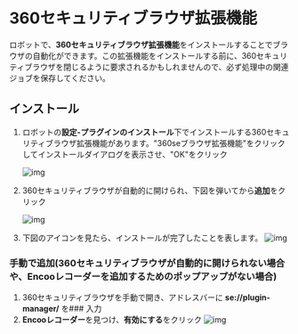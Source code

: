# 360セキュリティブラウザ拡張機能
ロボットで、**360セキュリティブラウザ拡張機能**をインストールすることでブラウザの自動化ができます。この拡張機能をインストールする前に、360セキュリティブラウザを閉じるように要求されるかもしれませんので、必ず処理中の関連ジョブを保存してください。

## インストール
1. ロボットの**設定-プラグインのインストール**下でインストールする360セキュリティブラウザ拡張機能があります。"360seブラウザ拡張機能"をクリックしてインストールダイアログを表示させ、"OK"をクリック

    ![img](https://docimages.blob.core.chinacloudapi.cn/images/Amanda/Extension/360Dialog.png)

3. 360セキュリティブラウザが自動的に開けられ、下図を弾いてから**追加**をクリック

    ![img](https://docimages.blob.core.chinacloudapi.cn/images/Amanda/Extension/360AddEncooRecorder%20.png)

4. 下図のアイコンを見たら、インストールが完了したことを表します。
![img](https://docimages.blob.core.chinacloudapi.cn/images/Amanda/Extension/360BarWithExtensionIcon.png)

### 手動で追加(360セキュリティブラウザが自動的に開けられない場合や、Encooレコーダーを追加するためのポップアップがない場合)

1. 360セキュリティブラウザを手動で開き、アドレスバーに **se://plugin-manager/** を### 入力
2. **Encooレコーダー**を見つけ、**有効にする**をクリック
    ![img](https://docimages.blob.core.chinacloudapi.cn/images/Amanda/Extension/360EnableManual.png)

